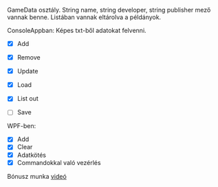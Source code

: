 GameData osztály.
String name, string developer, string publisher mező vannak benne.
Listában vannak eltárolva a példányok.

ConsoleAppban:
Képes txt-ből adatokat felvenni.
- [x] Add
- [x] Remove
- [x] Update
- [x] Load
- [x] List out
- [ ] Save


WPF-ben:
- [x] Add
- [x] Clear
- [x] Adatkötés
- [x] Commandokkal való vezérlés

Bónusz munka [videó](https://youtu.be/dQw4w9WgXcQ)
